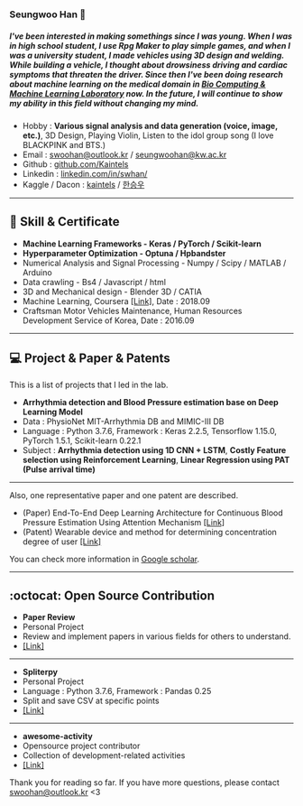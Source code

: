 ### Seungwoo Han 👋
##### I've been interested in making somethings since I was young. When I was in high school student, I use Rpg Maker to play simple games, and when I was a university student, I made vehicles using 3D design and welding. While building a vehicle, I thought about drowsiness driving and cardiac symptoms that threaten the driver. Since then I've been doing research about machine learning on the medical domain in [Bio Computing & Machine Learning Laboratory](http://bcml.kw.ac.kr/) now. In the future, I will continue to show my ability in this field without changing my mind.

- Hobby : **Various signal analysis and data generation (voice, image, etc.)**, 3D Design, Playing Violin,  Listen to the idol group song (I love BLACKPINK and BTS.)
- Email : swoohan@outlook.kr / seungwoohan@kw.ac.kr
- Github : [github.com/Kaintels](https://github.com/Kaintels)
- Linkedin : [linkedin.com/in/swhan/](https://www.linkedin.com/in/swhan/)
- Kaggle / Dacon : [kaintels](https://www.kaggle.com/kaintels) / [한승우](https://dacon.io/myprofile/236429/overview/)

***
## :100: Skill & Certificate

- **Machine Learning Frameworks - Keras / PyTorch / Scikit-learn**
- **Hyperparameter Optimization - Optuna / Hpbandster**
- Numerical Analysis and Signal Processing - Numpy / Scipy / MATLAB / Arduino
- Data crawling -  Bs4 / Javascript / html
- 3D and Mechanical design - Blender 3D / CATIA
- Machine Learning, Coursera [[Link]](https://www.coursera.org/account/accomplishments/verify/GLRKF2N69FN6),  Date : 2018.09
- Craftsman Motor Vehicles Maintenance, Human Resources Development Service of Korea, Date : 2016.09

***
## :computer: Project & Paper & Patents
This is a list of projects that I led in the lab.

- **Arrhythmia detection and Blood Pressure estimation base on Deep Learning Model**
- Data : PhysioNet MIT-Arrhythmia DB and MIMIC-III DB
- Language : Python 3.7.6, Framework : Keras 2.2.5, Tensorflow 1.15.0, PyTorch 1.5.1, Scikit-learn 0.22.1
- Subject : **Arrhythmia detection using 1D CNN + LSTM**, **Costly Feature selection using Reinforcement Learning**, **Linear Regression using PAT (Pulse arrival time)**

***
Also, one representative paper and one patent are described.

- (Paper) End-To-End Deep Learning Architecture for Continuous Blood Pressure Estimation Using Attention Mechanism [[Link]](https://www.mdpi.com/1424-8220/20/8/2338/htm)
- (Patent) Wearable device and method for determining concentration degree of user [[Link]](https://doi.org/10.8080/1020180060627)

You can check more information in [Google scholar](https://scholar.google.com/citations?user=NWbfyKYAAAAJ&hl=ko).

***
## :octocat: Open Source Contribution
- **Paper Review**
- Personal Project
- Review and implement papers in various fields for others to understand.
- [[Link]](https://github.com/Kaintels/paper-review)
***
- **Spliterpy**
- Personal Project
- Language : Python 3.7.6, Framework : Pandas 0.25
- Split and save CSV at specific points
- [[Link]](https://github.com/Kaintels/Spliterpy)
***
- **awesome-activity**
- Opensource project contributor
- Collection of development-related activities
- [[Link]](https://github.com/FKgk/awesome-activity)

Thank you for reading so far. If you have more questions, please contact swoohan@outlook.kr <3
